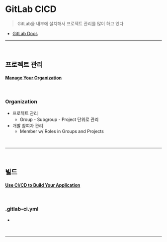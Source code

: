 # GitLab CICD
> GitLab을 내부에 설치해서 프로젝트 관리를 많이 하고 있다
* [GitLab Docs](https://docs.gitlab.com/)

<hr>
<br>

## 프로젝트 관리
#### [Manage Your Organization](https://docs.gitlab.com/ee/topics/set_up_organization.html)

<br>

### Organization
* 프로젝트 관리
  * Group - Subgroup - Project 단위로 관리
* 개발 참여자 관리
  * Member w/ Roles in Groups and Projects

<br>
<hr>
<br>

## 빌드
#### [Use CI/CD to Build Your Application]()

<br>

### .gitlab-ci.yml 
* 

<br>
<hr>
<br>
